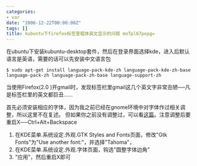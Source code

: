 ```yaml
---
categories:
- var
date: "2006-12-22T00:00:00Z"
tags: []
title: kubuntu下firefox标签里粗体英文显示的问题 moTpl67popg=
---
```


在ubuntu下安装kubuntu-desktop套件，然后在登录界面选择kde，进入后默认语言是英语，需要的话可以先安装中文语言包

```
$ sudo apt-get install language-pack-kde-zh language-pack-kde-zh-base language-pack-zh language-pack-zh-base language-support-zh
```

当使用Firefox(2.0 )开gmail时，发现标签栏里gmail这几个英文字非常丑陋──凡是标签栏里的英文都巨丑……

首先必须安装相应的字体，因为我之前已经在gnome环境中对字体作过相关调整，所以这里不在复述。
但如果你之前没有调整过，可以看[这篇](http://s5unty.blogspot.com/2006/12/ubuntusimsun_12.html)。注意调整后要重启X──Ctrl+Alt+Backspace

1. 在KDE菜单.系统设定.外观.GTK Styles and Fonts页面，修改"Gtk Fonts"为"Use another font:"，并选择"Tahoma"，
2. 在KDE菜单.系统设定.外观.字体页面，钩选"圆整字体边角"
3. "应用"，然后重启X即可
